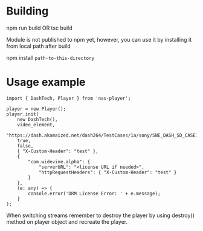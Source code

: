 # Building
npm run build OR tsc build

Module is not published to npm yet, however, you can use it by installing it from local path after build

npm install ```path-to-this-directory```

# Usage example

    import { DashTech, Player } from 'nas-player';

    player = new Player();
    player.init(
        new DashTech(),
        video_element,
        "https://dash.akamaized.net/dash264/TestCases/1a/sony/SNE_DASH_SD_CASE1A_REVISED.mpd",
        true,
        false,
        { "X-Custom-Header": "test" },
        {
            "com.widevine.alpha": {
                "serverURL": "<license URL if needed>",
                "httpRequestHeaders": { "X-Custom-Header": "test" }
            }
        },
        (e: any) => {
            console.error('DRM License Error: ' + e.message);
        }
    );

When switching streams remember to destroy the player by using destroy() method on player object and recreate the player.